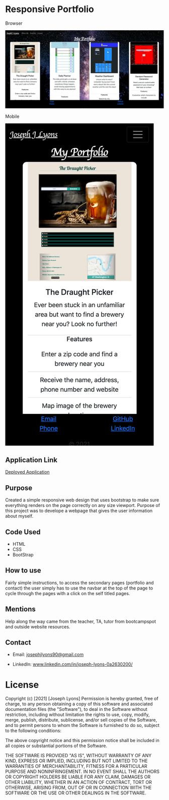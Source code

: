 # Responsive Portfolio
Browser 

![image of project](./assets/portfolio-browser.png)

Mobile 

![image of project](./assets/portfolio-mobile.png)

## Application Link

[Deployed Application](https://josephjlyons.github.io/Responsive-Portfolio/)

## Purpose
Created a simple responsive web design that uses bootstrap to make sure everything renders on the page correctly on any size viewport. Purpose of this project was to develope a webpage that gives the user information about myself.


## Code Used
* HTML
* CSS
* BootStrap

## How to use
Fairly simple instructions, to access the secondary pages (portfolio and contact) the user simply has to use the navbar at the top of the page to cycle through the pages with a click on the self titled pages. 

## Mentions
Help along the way came from the teacher, TA, tutor from bootcampspot and outside website resources. 

## Contact
* Email: josephjlyons90@gmail.com

* LinkedIn: www.linkedin.com/in/joseph-lyons-0a2630200/

# License 
Copyright (c) [2021] [Joseph Lyons]
Permission is hereby granted, free of charge, to any person obtaining a copy of this software and associated documentation files (the "Software"), to deal in the Software without restriction, including without limitation the rights to use, copy, modify, merge, publish, distribute, sublicense, and/or sell copies of the Software, and to permit persons to whom the Software is furnished to do so, subject to the following conditions:

The above copyright notice and this permission notice shall be included in all copies or substantial portions of the Software.

THE SOFTWARE IS PROVIDED "AS IS", WITHOUT WARRANTY OF ANY KIND, EXPRESS OR IMPLIED, INCLUDING BUT NOT LIMITED TO THE WARRANTIES OF MERCHANTABILITY, FITNESS FOR A PARTICULAR PURPOSE AND NONINFRINGEMENT. IN NO EVENT SHALL THE AUTHORS OR COPYRIGHT HOLDERS BE LIABLE FOR ANY CLAIM, DAMAGES OR OTHER LIABILITY, WHETHER IN AN ACTION OF CONTRACT, TORT OR OTHERWISE, ARISING FROM, OUT OF OR IN CONNECTION WITH THE SOFTWARE OR THE USE OR OTHER DEALINGS IN THE SOFTWARE.

